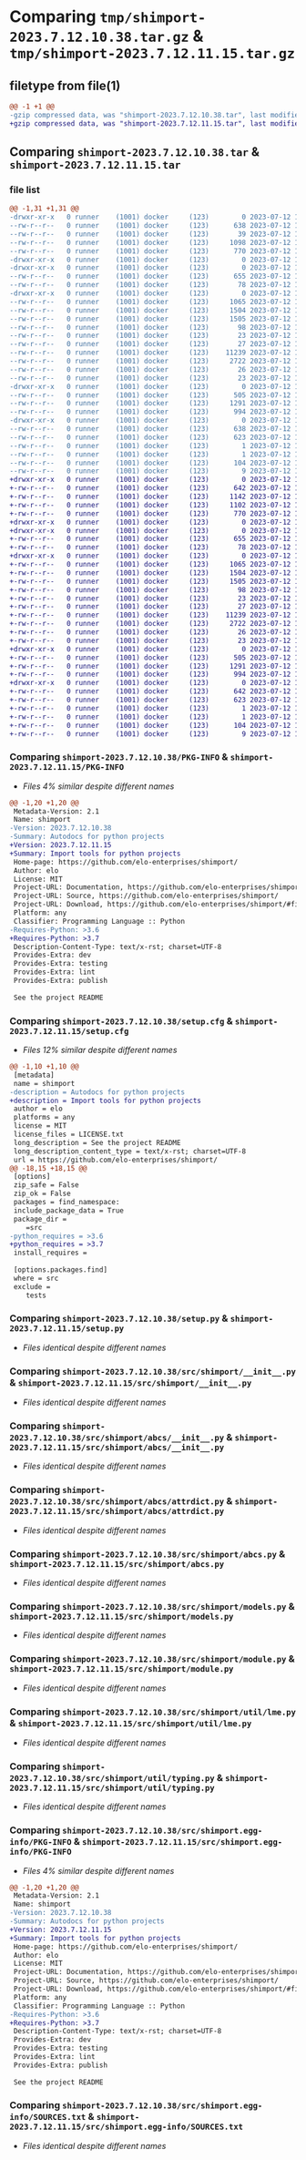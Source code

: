 # Comparing `tmp/shimport-2023.7.12.10.38.tar.gz` & `tmp/shimport-2023.7.12.11.15.tar.gz`

## filetype from file(1)

```diff
@@ -1 +1 @@
-gzip compressed data, was "shimport-2023.7.12.10.38.tar", last modified: Wed Jul 12 10:38:25 2023, max compression
+gzip compressed data, was "shimport-2023.7.12.11.15.tar", last modified: Wed Jul 12 11:15:45 2023, max compression
```

## Comparing `shimport-2023.7.12.10.38.tar` & `shimport-2023.7.12.11.15.tar`

### file list

```diff
@@ -1,31 +1,31 @@
-drwxr-xr-x   0 runner    (1001) docker     (123)        0 2023-07-12 10:38:25.728232 shimport-2023.7.12.10.38/
--rw-r--r--   0 runner    (1001) docker     (123)      638 2023-07-12 10:38:25.728232 shimport-2023.7.12.10.38/PKG-INFO
--rw-r--r--   0 runner    (1001) docker     (123)       39 2023-07-12 10:37:32.000000 shimport-2023.7.12.10.38/README.md
--rw-r--r--   0 runner    (1001) docker     (123)     1098 2023-07-12 10:38:25.732232 shimport-2023.7.12.10.38/setup.cfg
--rw-r--r--   0 runner    (1001) docker     (123)      770 2023-07-12 10:37:32.000000 shimport-2023.7.12.10.38/setup.py
-drwxr-xr-x   0 runner    (1001) docker     (123)        0 2023-07-12 10:38:25.720231 shimport-2023.7.12.10.38/src/
-drwxr-xr-x   0 runner    (1001) docker     (123)        0 2023-07-12 10:38:25.724232 shimport-2023.7.12.10.38/src/shimport/
--rw-r--r--   0 runner    (1001) docker     (123)      655 2023-07-12 10:37:32.000000 shimport-2023.7.12.10.38/src/shimport/__init__.py
--rw-r--r--   0 runner    (1001) docker     (123)       78 2023-07-12 10:38:21.000000 shimport-2023.7.12.10.38/src/shimport/_version.py
-drwxr-xr-x   0 runner    (1001) docker     (123)        0 2023-07-12 10:38:25.728232 shimport-2023.7.12.10.38/src/shimport/abcs/
--rw-r--r--   0 runner    (1001) docker     (123)     1065 2023-07-12 10:37:32.000000 shimport-2023.7.12.10.38/src/shimport/abcs/__init__.py
--rw-r--r--   0 runner    (1001) docker     (123)     1504 2023-07-12 10:37:32.000000 shimport-2023.7.12.10.38/src/shimport/abcs/attrdict.py
--rw-r--r--   0 runner    (1001) docker     (123)     1505 2023-07-12 10:37:32.000000 shimport-2023.7.12.10.38/src/shimport/abcs.py
--rw-r--r--   0 runner    (1001) docker     (123)       98 2023-07-12 10:37:32.000000 shimport-2023.7.12.10.38/src/shimport/constants.py
--rw-r--r--   0 runner    (1001) docker     (123)       23 2023-07-12 10:37:32.000000 shimport-2023.7.12.10.38/src/shimport/hooks.py
--rw-r--r--   0 runner    (1001) docker     (123)       27 2023-07-12 10:37:32.000000 shimport-2023.7.12.10.38/src/shimport/importing.py
--rw-r--r--   0 runner    (1001) docker     (123)    11239 2023-07-12 10:38:14.000000 shimport-2023.7.12.10.38/src/shimport/models.py
--rw-r--r--   0 runner    (1001) docker     (123)     2722 2023-07-12 10:37:32.000000 shimport-2023.7.12.10.38/src/shimport/module.py
--rw-r--r--   0 runner    (1001) docker     (123)       26 2023-07-12 10:37:32.000000 shimport-2023.7.12.10.38/src/shimport/registry.py
--rw-r--r--   0 runner    (1001) docker     (123)       23 2023-07-12 10:37:32.000000 shimport-2023.7.12.10.38/src/shimport/types.py
-drwxr-xr-x   0 runner    (1001) docker     (123)        0 2023-07-12 10:38:25.728232 shimport-2023.7.12.10.38/src/shimport/util/
--rw-r--r--   0 runner    (1001) docker     (123)      505 2023-07-12 10:37:32.000000 shimport-2023.7.12.10.38/src/shimport/util/__init__.py
--rw-r--r--   0 runner    (1001) docker     (123)     1291 2023-07-12 10:38:14.000000 shimport-2023.7.12.10.38/src/shimport/util/lme.py
--rw-r--r--   0 runner    (1001) docker     (123)      994 2023-07-12 10:38:14.000000 shimport-2023.7.12.10.38/src/shimport/util/typing.py
-drwxr-xr-x   0 runner    (1001) docker     (123)        0 2023-07-12 10:38:25.728232 shimport-2023.7.12.10.38/src/shimport.egg-info/
--rw-r--r--   0 runner    (1001) docker     (123)      638 2023-07-12 10:38:25.000000 shimport-2023.7.12.10.38/src/shimport.egg-info/PKG-INFO
--rw-r--r--   0 runner    (1001) docker     (123)      623 2023-07-12 10:38:25.000000 shimport-2023.7.12.10.38/src/shimport.egg-info/SOURCES.txt
--rw-r--r--   0 runner    (1001) docker     (123)        1 2023-07-12 10:38:25.000000 shimport-2023.7.12.10.38/src/shimport.egg-info/dependency_links.txt
--rw-r--r--   0 runner    (1001) docker     (123)        1 2023-07-12 10:38:25.000000 shimport-2023.7.12.10.38/src/shimport.egg-info/not-zip-safe
--rw-r--r--   0 runner    (1001) docker     (123)      104 2023-07-12 10:38:25.000000 shimport-2023.7.12.10.38/src/shimport.egg-info/requires.txt
--rw-r--r--   0 runner    (1001) docker     (123)        9 2023-07-12 10:38:25.000000 shimport-2023.7.12.10.38/src/shimport.egg-info/top_level.txt
+drwxr-xr-x   0 runner    (1001) docker     (123)        0 2023-07-12 11:15:45.525638 shimport-2023.7.12.11.15/
+-rw-r--r--   0 runner    (1001) docker     (123)      642 2023-07-12 11:15:45.525638 shimport-2023.7.12.11.15/PKG-INFO
+-rw-r--r--   0 runner    (1001) docker     (123)     1142 2023-07-12 11:14:50.000000 shimport-2023.7.12.11.15/README.md
+-rw-r--r--   0 runner    (1001) docker     (123)     1102 2023-07-12 11:15:45.525638 shimport-2023.7.12.11.15/setup.cfg
+-rw-r--r--   0 runner    (1001) docker     (123)      770 2023-07-12 11:14:50.000000 shimport-2023.7.12.11.15/setup.py
+drwxr-xr-x   0 runner    (1001) docker     (123)        0 2023-07-12 11:15:45.521638 shimport-2023.7.12.11.15/src/
+drwxr-xr-x   0 runner    (1001) docker     (123)        0 2023-07-12 11:15:45.521638 shimport-2023.7.12.11.15/src/shimport/
+-rw-r--r--   0 runner    (1001) docker     (123)      655 2023-07-12 11:14:50.000000 shimport-2023.7.12.11.15/src/shimport/__init__.py
+-rw-r--r--   0 runner    (1001) docker     (123)       78 2023-07-12 11:15:40.000000 shimport-2023.7.12.11.15/src/shimport/_version.py
+drwxr-xr-x   0 runner    (1001) docker     (123)        0 2023-07-12 11:15:45.525638 shimport-2023.7.12.11.15/src/shimport/abcs/
+-rw-r--r--   0 runner    (1001) docker     (123)     1065 2023-07-12 11:14:50.000000 shimport-2023.7.12.11.15/src/shimport/abcs/__init__.py
+-rw-r--r--   0 runner    (1001) docker     (123)     1504 2023-07-12 11:14:50.000000 shimport-2023.7.12.11.15/src/shimport/abcs/attrdict.py
+-rw-r--r--   0 runner    (1001) docker     (123)     1505 2023-07-12 11:14:50.000000 shimport-2023.7.12.11.15/src/shimport/abcs.py
+-rw-r--r--   0 runner    (1001) docker     (123)       98 2023-07-12 11:14:50.000000 shimport-2023.7.12.11.15/src/shimport/constants.py
+-rw-r--r--   0 runner    (1001) docker     (123)       23 2023-07-12 11:14:50.000000 shimport-2023.7.12.11.15/src/shimport/hooks.py
+-rw-r--r--   0 runner    (1001) docker     (123)       27 2023-07-12 11:14:50.000000 shimport-2023.7.12.11.15/src/shimport/importing.py
+-rw-r--r--   0 runner    (1001) docker     (123)    11239 2023-07-12 11:15:34.000000 shimport-2023.7.12.11.15/src/shimport/models.py
+-rw-r--r--   0 runner    (1001) docker     (123)     2722 2023-07-12 11:14:50.000000 shimport-2023.7.12.11.15/src/shimport/module.py
+-rw-r--r--   0 runner    (1001) docker     (123)       26 2023-07-12 11:14:50.000000 shimport-2023.7.12.11.15/src/shimport/registry.py
+-rw-r--r--   0 runner    (1001) docker     (123)       23 2023-07-12 11:14:50.000000 shimport-2023.7.12.11.15/src/shimport/types.py
+drwxr-xr-x   0 runner    (1001) docker     (123)        0 2023-07-12 11:15:45.525638 shimport-2023.7.12.11.15/src/shimport/util/
+-rw-r--r--   0 runner    (1001) docker     (123)      505 2023-07-12 11:14:50.000000 shimport-2023.7.12.11.15/src/shimport/util/__init__.py
+-rw-r--r--   0 runner    (1001) docker     (123)     1291 2023-07-12 11:15:34.000000 shimport-2023.7.12.11.15/src/shimport/util/lme.py
+-rw-r--r--   0 runner    (1001) docker     (123)      994 2023-07-12 11:15:34.000000 shimport-2023.7.12.11.15/src/shimport/util/typing.py
+drwxr-xr-x   0 runner    (1001) docker     (123)        0 2023-07-12 11:15:45.525638 shimport-2023.7.12.11.15/src/shimport.egg-info/
+-rw-r--r--   0 runner    (1001) docker     (123)      642 2023-07-12 11:15:45.000000 shimport-2023.7.12.11.15/src/shimport.egg-info/PKG-INFO
+-rw-r--r--   0 runner    (1001) docker     (123)      623 2023-07-12 11:15:45.000000 shimport-2023.7.12.11.15/src/shimport.egg-info/SOURCES.txt
+-rw-r--r--   0 runner    (1001) docker     (123)        1 2023-07-12 11:15:45.000000 shimport-2023.7.12.11.15/src/shimport.egg-info/dependency_links.txt
+-rw-r--r--   0 runner    (1001) docker     (123)        1 2023-07-12 11:15:45.000000 shimport-2023.7.12.11.15/src/shimport.egg-info/not-zip-safe
+-rw-r--r--   0 runner    (1001) docker     (123)      104 2023-07-12 11:15:45.000000 shimport-2023.7.12.11.15/src/shimport.egg-info/requires.txt
+-rw-r--r--   0 runner    (1001) docker     (123)        9 2023-07-12 11:15:45.000000 shimport-2023.7.12.11.15/src/shimport.egg-info/top_level.txt
```

### Comparing `shimport-2023.7.12.10.38/PKG-INFO` & `shimport-2023.7.12.11.15/PKG-INFO`

 * *Files 4% similar despite different names*

```diff
@@ -1,20 +1,20 @@
 Metadata-Version: 2.1
 Name: shimport
-Version: 2023.7.12.10.38
-Summary: Autodocs for python projects
+Version: 2023.7.12.11.15
+Summary: Import tools for python projects
 Home-page: https://github.com/elo-enterprises/shimport/
 Author: elo
 License: MIT
 Project-URL: Documentation, https://github.com/elo-enterprises/shimport/
 Project-URL: Source, https://github.com/elo-enterprises/shimport/
 Project-URL: Download, https://github.com/elo-enterprises/shimport/#files
 Platform: any
 Classifier: Programming Language :: Python
-Requires-Python: >3.6
+Requires-Python: >3.7
 Description-Content-Type: text/x-rst; charset=UTF-8
 Provides-Extra: dev
 Provides-Extra: testing
 Provides-Extra: lint
 Provides-Extra: publish
 
 See the project README
```

### Comparing `shimport-2023.7.12.10.38/setup.cfg` & `shimport-2023.7.12.11.15/setup.cfg`

 * *Files 12% similar despite different names*

```diff
@@ -1,10 +1,10 @@
 [metadata]
 name = shimport
-description = Autodocs for python projects
+description = Import tools for python projects
 author = elo
 platforms = any
 license = MIT
 license_files = LICENSE.txt
 long_description = See the project README
 long_description_content_type = text/x-rst; charset=UTF-8
 url = https://github.com/elo-enterprises/shimport/
@@ -18,15 +18,15 @@
 [options]
 zip_safe = False
 zip_ok = False
 packages = find_namespace:
 include_package_data = True
 package_dir = 
 	=src
-python_requires = >3.6
+python_requires = >3.7
 install_requires = 
 
 [options.packages.find]
 where = src
 exclude = 
 	tests
```

### Comparing `shimport-2023.7.12.10.38/setup.py` & `shimport-2023.7.12.11.15/setup.py`

 * *Files identical despite different names*

### Comparing `shimport-2023.7.12.10.38/src/shimport/__init__.py` & `shimport-2023.7.12.11.15/src/shimport/__init__.py`

 * *Files identical despite different names*

### Comparing `shimport-2023.7.12.10.38/src/shimport/abcs/__init__.py` & `shimport-2023.7.12.11.15/src/shimport/abcs/__init__.py`

 * *Files identical despite different names*

### Comparing `shimport-2023.7.12.10.38/src/shimport/abcs/attrdict.py` & `shimport-2023.7.12.11.15/src/shimport/abcs/attrdict.py`

 * *Files identical despite different names*

### Comparing `shimport-2023.7.12.10.38/src/shimport/abcs.py` & `shimport-2023.7.12.11.15/src/shimport/abcs.py`

 * *Files identical despite different names*

### Comparing `shimport-2023.7.12.10.38/src/shimport/models.py` & `shimport-2023.7.12.11.15/src/shimport/models.py`

 * *Files identical despite different names*

### Comparing `shimport-2023.7.12.10.38/src/shimport/module.py` & `shimport-2023.7.12.11.15/src/shimport/module.py`

 * *Files identical despite different names*

### Comparing `shimport-2023.7.12.10.38/src/shimport/util/lme.py` & `shimport-2023.7.12.11.15/src/shimport/util/lme.py`

 * *Files identical despite different names*

### Comparing `shimport-2023.7.12.10.38/src/shimport/util/typing.py` & `shimport-2023.7.12.11.15/src/shimport/util/typing.py`

 * *Files identical despite different names*

### Comparing `shimport-2023.7.12.10.38/src/shimport.egg-info/PKG-INFO` & `shimport-2023.7.12.11.15/src/shimport.egg-info/PKG-INFO`

 * *Files 4% similar despite different names*

```diff
@@ -1,20 +1,20 @@
 Metadata-Version: 2.1
 Name: shimport
-Version: 2023.7.12.10.38
-Summary: Autodocs for python projects
+Version: 2023.7.12.11.15
+Summary: Import tools for python projects
 Home-page: https://github.com/elo-enterprises/shimport/
 Author: elo
 License: MIT
 Project-URL: Documentation, https://github.com/elo-enterprises/shimport/
 Project-URL: Source, https://github.com/elo-enterprises/shimport/
 Project-URL: Download, https://github.com/elo-enterprises/shimport/#files
 Platform: any
 Classifier: Programming Language :: Python
-Requires-Python: >3.6
+Requires-Python: >3.7
 Description-Content-Type: text/x-rst; charset=UTF-8
 Provides-Extra: dev
 Provides-Extra: testing
 Provides-Extra: lint
 Provides-Extra: publish
 
 See the project README
```

### Comparing `shimport-2023.7.12.10.38/src/shimport.egg-info/SOURCES.txt` & `shimport-2023.7.12.11.15/src/shimport.egg-info/SOURCES.txt`

 * *Files identical despite different names*

